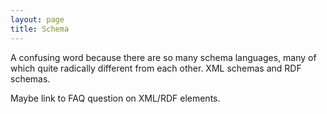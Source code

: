 ```yaml
---
layout: page
title: Schema
---
```


A confusing word because there are so many schema languages, many of which quite radically different from each other. XML schemas and RDF schemas.

Maybe link to FAQ question on XML/RDF elements.

